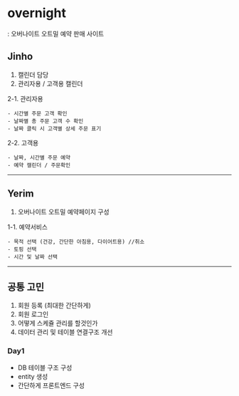 # overnight
: 오버나이트 오트밀 예약 판매 사이트 

## Jinho
1. 캘린더 담당
2. 관리자용 / 고객용 캘린더

2-1. 관리자용

    - 시간별 주문 고객 확인
    - 날짜별 총 주문 고객 수 확인
    - 날짜 클릭 시 고객별 상세 주문 표기

2-2. 고객용

    - 날짜, 시간별 주문 예약
    - 예약 캘린더 / 주문확인 

---
## Yerim

1. 오버나이트 오트밀 예약페이지 구성

1-1. 예약서비스

    - 목적 선택 (건강, 간단한 아침용, 다이어트용) //취소
    - 토핑 선택
    - 시간 및 날짜 선택
---

## 공통 고민
1. 회원 등록 (최대한 간단하게)
2. 회원 로그인
3. 어떻게 스케쥴 관리를 할것인가
4. 데이터 관리 및 테이블 연결구조 개선


### Day1
- DB 테이블 구조 구성
- entity 생성
- 간단하게 프론트엔드 구성
 
